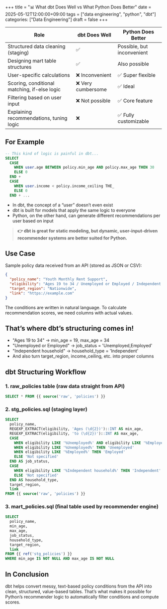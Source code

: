 +++
title = "📊 What dbt Does Well vs What Python Does Better"
date = 2025-05-12T12:00:00+09:00
tags = ["data engineering", "python", "dbt"]
categories: ["Data Engineering"]
draft = false
+++

| Role | dbt Does Well | Python Does Better |
|------|----------------|---------------------|
| Structured data cleaning (staging) | ✅ | Possible, but inconvenient |
| Designing mart table structures | ✅ | Also possible |
| User-specific calculations | ❌ Inconvenient | ✅ Super flexible |
| Scoring, conditional matching, if-else logic | ❌ Very cumbersome | ✅ Ideal |
| Filtering based on user input | ❌ Not possible | ✅ Core feature |
| Explaining recommendations, tuning logic | ❌ | ✅ Fully customizable |

## For Example

```sql
-- This kind of logic is painful in dbt...
SELECT
  CASE 
    WHEN user.age BETWEEN policy.min_age AND policy.max_age THEN 30
    ELSE 0
  END +
  CASE 
    WHEN user.income < policy.income_ceiling THE_
    ELSE 0
  END + ...
```
- In dbt, the concept of a “user” doesn’t even exist
- dbt is built for models that apply the same logic to everyone
- Python, on the other hand, can generate different recommendations per user based on input

> **👉 dbt is great for static modeling, but dynamic, user-input-driven recommender systems are better suited for Python.**

## Use Case 
Sample policy data received from an API (stored as JSON or CSV):
```json
{
  "policy_name": "Youth Monthly Rent Support",
  "eligibility": "Ages 19 to 34 / Unemployed or Employed / Independent household",
  "target_region": "Nationwide",
  "link": "https://example.com"
}
```
The conditions are written in natural language.
To calculate recommendation scores, we need columns with actual values.

## That’s where dbt’s structuring comes in!
- "Ages 19 to 34" → min_age = 19, max_age = 34  
- "Unemployed or Employed" → job_status = 'Unemployed,Employed'  
- "Independent household" → household_type = 'Independent'  
- And also turn target_region, income_ceiling, etc. into proper columns  

## dbt Structuring Workflow
### 1. raw_policies table (raw data straight from API)
```sql
SELECT * FROM {{ source('raw', 'policies') }}
```

### 2. stg_policies.sql (staging layer)
```sql
SELECT
  policy_name,
  REGEXP_EXTRACT(eligibility, 'Ages (\d{2})')::INT AS min_age,
  REGEXP_EXTRACT(eligibility, 'to (\d{2})')::INT AS max_age,
  CASE
    WHEN eligibility LIKE '%Unemployed%' AND eligibility LIKE '%Employed%' THEN 'Unemployed,Employed'
    WHEN eligibility LIKE '%Unemployed%' THEN 'Unemployed'
    WHEN eligibility LIKE '%Employed%' THEN 'Employed'
    ELSE 'Not specified'
  END AS job_status,
  CASE
    WHEN eligibility LIKE '%Independent household%' THEN 'Independent'
    ELSE 'Not specified'
  END AS household_type,
  target_region,
  link
FROM {{ source('raw', 'policies') }}
```

### 3. mart_policies.sql (final table used by recommender engine)
```sql
SELECT
  policy_name,
  min_age,
  max_age,
  job_status,
  household_type,
  target_region,
  link
FROM {{ ref('stg_policies') }}
WHERE min_age IS NOT NULL AND max_age IS NOT NULL
```

## In Conclusion
dbt helps convert messy, text-based policy conditions from the API into clean, structured, value-based tables.
That’s what makes it possible for Python’s recommender logic to automatically filter conditions and compute scores.
